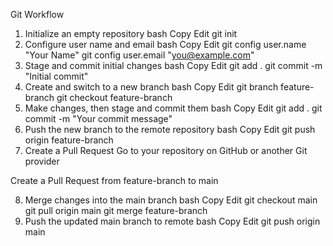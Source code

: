 Git Workflow
1. Initialize an empty repository
bash
Copy
Edit
git init
2. Configure user name and email
bash
Copy
Edit
git config user.name "Your Name"
git config user.email "you@example.com"
3. Stage and commit initial changes
bash
Copy
Edit
git add .
git commit -m "Initial commit"
4. Create and switch to a new branch
bash
Copy
Edit
git branch feature-branch
git checkout feature-branch
5. Make changes, then stage and commit them
bash
Copy
Edit
git add .
git commit -m "Your commit message"
6. Push the new branch to the remote repository
bash
Copy
Edit
git push origin feature-branch
7. Create a Pull Request
Go to your repository on GitHub or another Git provider

Create a Pull Request from feature-branch to main

8. Merge changes into the main branch
bash
Copy
Edit
git checkout main
git pull origin main
git merge feature-branch
9. Push the updated main branch to remote
bash
Copy
Edit
git push origin main
